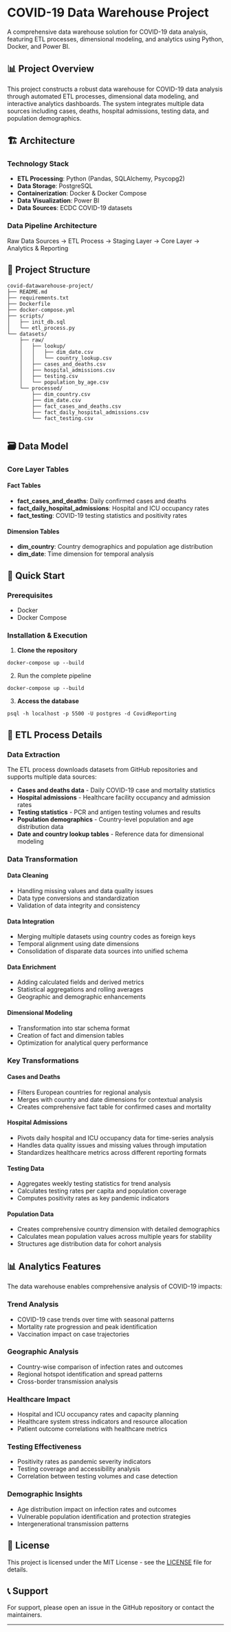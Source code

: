# COVID-19 Data Warehouse Project

A comprehensive data warehouse solution for COVID-19 data analysis, featuring ETL processes, dimensional modeling, and analytics using Python, Docker, and Power BI.

## 📊 Project Overview

This project constructs a robust data warehouse for COVID-19 data analysis through automated ETL processes, dimensional data modeling, and interactive analytics dashboards. The system integrates multiple data sources including cases, deaths, hospital admissions, testing data, and population demographics.

## 🏗️ Architecture

### Technology Stack
- **ETL Processing**: Python (Pandas, SQLAlchemy, Psycopg2)
- **Data Storage**: PostgreSQL
- **Containerization**: Docker & Docker Compose
- **Data Visualization**: Power BI
- **Data Sources**: ECDC COVID-19 datasets

### Data Pipeline Architecture
Raw Data Sources → ETL Process → Staging Layer → Core Layer → Analytics & Reporting

## 📁 Project Structure
```tree
covid-datawarehouse-project/
├── README.md
├── requirements.txt
├── Dockerfile
├── docker-compose.yml
├── scripts/
│   ├── init_db.sql
│   └── etl_process.py
└── datasets/
    ├── raw/
    │   ├── lookup/
    │   │   ├── dim_date.csv
    │   │   └── country_lookup.csv
    │   ├── cases_and_deaths.csv
    │   ├── hospital_admissions.csv
    │   ├── testing.csv
    │   └── population_by_age.csv
    └── processed/
        ├── dim_country.csv
        ├── dim_date.csv
        ├── fact_cases_and_deaths.csv
        ├── fact_daily_hospital_admissions.csv
        └── fact_testing.csv
         

```


## 🗃️ Data Model

### Core Layer Tables

#### Fact Tables
- **fact_cases_and_deaths**: Daily confirmed cases and deaths
- **fact_daily_hospital_admissions**: Hospital and ICU occupancy rates
- **fact_testing**: COVID-19 testing statistics and positivity rates

#### Dimension Tables
- **dim_country**: Country demographics and population age distribution
- **dim_date**: Time dimension for temporal analysis

## 🚀 Quick Start

### Prerequisites
- Docker
- Docker Compose

### Installation & Execution

1. **Clone the repository**
  ```console
  docker-compose up --build
  ```

  
2. Run the complete pipeline
```console
docker-compose up --build
  ```

3.  **Access the database**
  ```console
  psql -h localhost -p 5500 -U postgres -d CovidReporting
  ```



## 🔧 ETL Process Details

### Data Extraction
The ETL process downloads datasets from GitHub repositories and supports multiple data sources:

- **Cases and deaths data** - Daily COVID-19 case and mortality statistics
- **Hospital admissions** - Healthcare facility occupancy and admission rates
- **Testing statistics** - PCR and antigen testing volumes and results
- **Population demographics** - Country-level population and age distribution data
- **Date and country lookup tables** - Reference data for dimensional modeling

### Data Transformation

#### Data Cleaning
- Handling missing values and data quality issues
- Data type conversions and standardization
- Validation of data integrity and consistency

#### Data Integration
- Merging multiple datasets using country codes as foreign keys
- Temporal alignment using date dimensions
- Consolidation of disparate data sources into unified schema

#### Data Enrichment
- Adding calculated fields and derived metrics
- Statistical aggregations and rolling averages
- Geographic and demographic enhancements

#### Dimensional Modeling
- Transformation into star schema format
- Creation of fact and dimension tables
- Optimization for analytical query performance

### Key Transformations

#### Cases and Deaths
- Filters European countries for regional analysis
- Merges with country and date dimensions for contextual analysis
- Creates comprehensive fact table for confirmed cases and mortality

#### Hospital Admissions
- Pivots daily hospital and ICU occupancy data for time-series analysis
- Handles data quality issues and missing values through imputation
- Standardizes healthcare metrics across different reporting formats

#### Testing Data
- Aggregates weekly testing statistics for trend analysis
- Calculates testing rates per capita and population coverage
- Computes positivity rates as key pandemic indicators

#### Population Data
- Creates comprehensive country dimension with detailed demographics
- Calculates mean population values across multiple years for stability
- Structures age distribution data for cohort analysis

## 📊 Analytics Features

The data warehouse enables comprehensive analysis of COVID-19 impacts:

### Trend Analysis
- COVID-19 case trends over time with seasonal patterns
- Mortality rate progression and peak identification
- Vaccination impact on case trajectories

### Geographic Analysis
- Country-wise comparison of infection rates and outcomes
- Regional hotspot identification and spread patterns
- Cross-border transmission analysis

### Healthcare Impact
- Hospital and ICU occupancy rates and capacity planning
- Healthcare system stress indicators and resource allocation
- Patient outcome correlations with healthcare metrics

### Testing Effectiveness
- Positivity rates as pandemic severity indicators
- Testing coverage and accessibility analysis
- Correlation between testing volumes and case detection

### Demographic Insights
- Age distribution impact on infection rates and outcomes
- Vulnerable population identification and protection strategies
- Intergenerational transmission patterns

## 📝 License

This project is licensed under the MIT License - see the [LICENSE](LICENSE) file for details.


## 📞 Support

For support, please open an issue in the GitHub repository or contact the maintainers.

---




